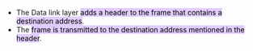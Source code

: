 - The Data link layer <mark style="background: #D2B3FFA6;">adds a header to the frame that contains a destination address</mark>.
- The <mark style="background: #D2B3FFA6;">frame is transmitted to the destination address mentioned in the header</mark>.